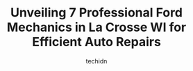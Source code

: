 ---
layout: ampstory
image: https://images.unsplash.com/photo-1628685083829-d31d88bb2757?ixlib=rb-4.0.3&ixid=MnwxMjA3fDB8MHxwaG90by1wYWdlfHx8fGVufDB8fHx8&auto=format&fit=crop&w=640&h=853&q=80
author: techidn
featured: false
description: Entrust your vehicle to the 7 best Ford Mechanic in La Crosse WI, USA and experience the difference they can make. With their extensive knowledge, state-of-the-art facilities, and commitment
title: Unveiling 7 Professional Ford Mechanics in La Crosse WI for Efficient Auto Repairs
cover:
   title: Unveiling 7 Professional Ford Mechanics in La Crosse WI for Efficient Auto Repairs
   subtitle: Rickpate
   background: https://images.unsplash.com/photo-1628685083829-d31d88bb2757?ixlib=rb-4.0.3&ixid=MnwxMjA3fDB8MHxwaG90by1wYWdlfHx8fGVufDB8fHx8&auto=format&fit=crop&w=640&h=853&q=80

pages: 
 - layout: thirds
   top: <h1>#1 Freds Brake & Alignment Services</h1>
   bottom: "<p>Came in for an alignment but was told that they could not do it as my car was too low. However, Brandon, took it upon himself to offer to contact another shop whom he tho</p>"
   background: https://www.knot35.com/toplist/wp-content/uploads/2023/06/best-ford-mechanic-1-in-la-crosse-wi-1685840272.jpeg
   backgroundblur: true
 - layout: thirds
   top: <h1>#2 Cordells Automotive Service & Tire</h1>
   bottom: "<p>3343 Mormon Coulee Rd, La Crosse, WI 54601, United States</p>"
   background: https://www.knot35.com/toplist/wp-content/uploads/2023/06/best-ford-mechanic-2-in-la-crosse-wi-1685840272.jpeg
   cta:
      link: https://www.knot35.com/toplist/unveiling-7-professional-ford-mechanics-in-la-crosse-wi-for-efficient-auto-repairs/
      text: Unveiling 7 Professional Ford Mechanics in La Crosse WI for Efficient Auto Repairs
 - layout: thirds
   top: <h1>#3 Bobs Auto Service</h1>
   bottom: "<p>1003 West Ave S, La Crosse, WI 54601, United States</p>"
   background: https://www.knot35.com/toplist/wp-content/uploads/2023/06/best-ford-mechanic-3-in-la-crosse-wi-1685840272.jpeg
   cta:
      link: https://www.knot35.com/toplist/unveiling-7-professional-ford-mechanics-in-la-crosse-wi-for-efficient-auto-repairs/
      text: Unveiling 7 Professional Ford Mechanics in La Crosse WI for Efficient Auto Repairs
 - layout: thirds
   top: <h1>#4 Matts Auto Repair</h1>
   bottom: "<p>4527 Mormon Coulee Rd, La Crosse, WI 54601, United States</p>"
   background: https://images.unsplash.com/photo-1546497974-b213c9efb599?ixlib=rb-4.0.3&ixid=MnwxMjA3fDB8MHxwaG90by1wYWdlfHx8fGVufDB8fHx8&auto=format&fit=crop&w=640&h=853&q=80
   cta:
      link: https://www.knot35.com/toplist/unveiling-7-professional-ford-mechanics-in-la-crosse-wi-for-efficient-auto-repairs/
      text: Unveiling 7 Professional Ford Mechanics in La Crosse WI for Efficient Auto Repairs
 - layout: thirds
   top: <h1>#5 Dees Auto Care Specialists</h1>
   bottom: "<p>419 4th St N, La Crosse, WI 54601, United States</p>"
   background: https://images.unsplash.com/photo-1609083590460-7b8cc0ca65f8?ixlib=rb-4.0.3&ixid=MnwxMjA3fDB8MHxwaG90by1wYWdlfHx8fGVufDB8fHx8&auto=format&fit=crop&w=640&h=853&q=80
   cta:
      link: https://www.knot35.com/toplist/unveiling-7-professional-ford-mechanics-in-la-crosse-wi-for-efficient-auto-repairs/
      text: Unveiling 7 Professional Ford Mechanics in La Crosse WI for Efficient Auto Repairs
 - layout: thirds
   top: <h1>#6 Ardens Used Car Sales & Service</h1>
   bottom: "<p>803 Jackson St, La Crosse, WI 54601, United States</p>"
   background: https://images.unsplash.com/photo-1488554378835-f7acf46e6c98?ixlib=rb-4.0.3&ixid=MnwxMjA3fDB8MHxwaG90by1wYWdlfHx8fGVufDB8fHx8&auto=format&fit=crop&w=640&h=853&q=80
   cta:
      link: https://www.knot35.com/toplist/unveiling-7-professional-ford-mechanics-in-la-crosse-wi-for-efficient-auto-repairs/
      text: Unveiling 7 Professional Ford Mechanics in La Crosse WI for Efficient Auto Repairs
 - layout: thirds
   top: <h1>#7 Eds Service Center</h1>
   bottom: "<p>3607 Mormon Coulee Rd, La Crosse, WI 54601, United States</p>"
   background: https://images.unsplash.com/photo-1632260260864-caf7fde5ec36?ixlib=rb-4.0.3&ixid=MnwxMjA3fDB8MHxwaG90by1wYWdlfHx8fGVufDB8fHx8&auto=format&fit=crop&w=640&h=853&q=80
   cta:
      link: https://www.knot35.com/toplist/unveiling-7-professional-ford-mechanics-in-la-crosse-wi-for-efficient-auto-repairs/
      text: Unveiling 7 Professional Ford Mechanics in La Crosse WI for Efficient Auto Repairs
 - layout: thirds
   middle: Continue reading...
   background: https://images.unsplash.com/photo-1553949345-eb786bb3f7ba?ixlib=rb-4.0.3&ixid=MnwxMjA3fDB8MHxwaG90by1wYWdlfHx8fGVufDB8fHx8&auto=format&fit=crop&w=640&h=853&q=80
   cta:
      link: https://www.knot35.com/toplist/unveiling-7-professional-ford-mechanics-in-la-crosse-wi-for-efficient-auto-repairs/
      text: Unveiling 7 Professional Ford Mechanics in La Crosse WI for Efficient Auto Repairs
      
---